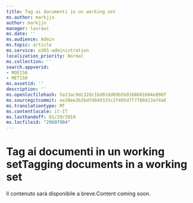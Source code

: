 ```yaml
---
title: Tag ai documenti in un working set
ms.author: markjjo
author: markjjo
manager: laurawi
ms.date: ''
ms.audience: Admin
ms.topic: article
ms.service: o365-administration
localization_priority: Normal
ms.collection: ''
search.appverid:
- MOE150
- MET150
ms.assetid: ''
description: ''
ms.openlocfilehash: 5a13ac9dc32dc1bd01dd09b5b9168681604e890f
ms.sourcegitcommit: ee28ee2b2bdfd049333c2f495d7f7780d13af4a6
ms.translationtype: MT
ms.contentlocale: it-IT
ms.lasthandoff: 01/29/2019
ms.locfileid: "29607904"
---
```

# <a name="tagging-documents-in-a-working-set"></a><span data-ttu-id="fa436-102">Tag ai documenti in un working set</span><span class="sxs-lookup"><span data-stu-id="fa436-102">Tagging documents in a working set</span></span>

<span data-ttu-id="fa436-103">Il contenuto sarà disponibile a breve.</span><span class="sxs-lookup"><span data-stu-id="fa436-103">Content coming soon.</span></span>